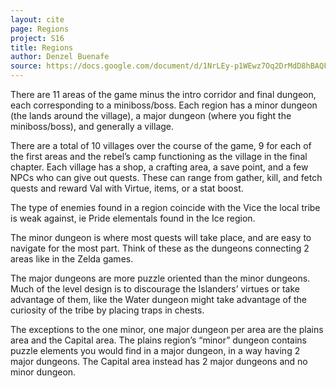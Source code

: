 ```yaml
---
layout: cite
page: Regions
project: S16
title: Regions
author: Denzel Buenafe
source: https://docs.google.com/document/d/1NrLEy-p1WEwz7Oq2DrMdD8hBAQFW9rioQyi4rslvMqE/edit?usp=sharing
---
```

There are 11 areas of the game minus the intro corridor and final dungeon, each corresponding to a miniboss/boss. Each region has a minor dungeon (the lands around the village), a major dungeon (where you fight the miniboss/boss), and generally a village.

There are a total of 10 villages over the course of the game, 9 for each of the first areas and the rebel’s camp functioning as the village in the final chapter. Each village has a shop, a crafting area, a save point, and a few NPCs who can give out quests. These can range from gather, kill, and fetch quests and reward Val with Virtue, items, or a stat boost.

The type of enemies found in a region coincide with the Vice the local tribe is weak against, ie Pride elementals found in the Ice region.

The minor dungeon is where most quests will take place, and are easy to navigate for the most part. Think of these as the dungeons connecting 2 areas like in the Zelda games.

The major dungeons are more puzzle oriented than the minor dungeons. Much of the level design is to discourage the Islanders’ virtues or take advantage of them, like the Water dungeon might take advantage of the curiosity of the tribe by placing traps in chests.

The exceptions to the one minor, one major dungeon per area are the plains area and the Capital area. The plains region’s “minor” dungeon contains puzzle elements you would find in a major dungeon, in a way having 2 major dungeons. The Capital area instead has 2 major dungeons and no minor dungeon.
